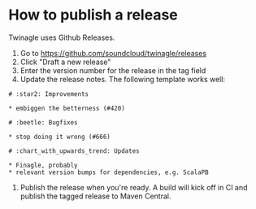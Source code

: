 # How to publish a release

Twinagle uses Github Releases.

1. Go to https://github.com/soundcloud/twinagle/releases
1. Click "Draft a new release"
1. Enter the version number for the release in the tag field
1. Update the release notes. The following template works well:
```
# :star2: Improvements

* embiggen the betterness (#420)

# :beetle: Bugfixes

* stop doing it wrong (#666)

# :chart_with_upwards_trend: Updates

* Finagle, probably
* relevant version bumps for dependencies, e.g. ScalaPB
```
1. Publish the release when you're ready.
   A build will kick off in CI and publish the tagged release
   to Maven Central.
